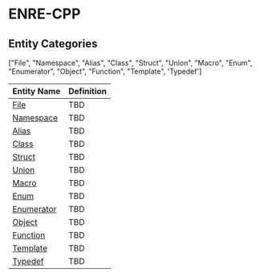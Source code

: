 # ENRE-CPP


## Entity Categories
["File", "Namespace", "Alias", "Class", "Struct", "Union", "Macro",  "Enum", "Enumerator",  "Object", "Function", "Template", 'Typedef']


| Entity Name                        | Definition                                   |
|------------------------------------|----------------------------------------------|
| [File](entity/File.md)             | TBD                                          |
| [Namespace](entity/Namespace.md)   | TBD                                          |
| [Alias](entity/Alias.md)           | TBD                                          |
| [Class](entity/Class.md)           | TBD                                          |
| [Struct](entity/Struct.md)         | TBD                                          |
| [Union](entity/Union.md)           | TBD                                          |
| [Macro](entity/Macro.md)           | TBD                                          |
| [Enum](entity/Enum.md)             | TBD                                          |
| [Enumerator](entity/Enumerator.md) | TBD                                          |
| [Object](entity/Object.md)         | TBD                                          |
| [Function](entity/Function.md)     | TBD                                          |
| [Template](entity/Template.md)     | TBD                                          |
| [Typedef](entity/Typedef.md)       | TBD                                          |